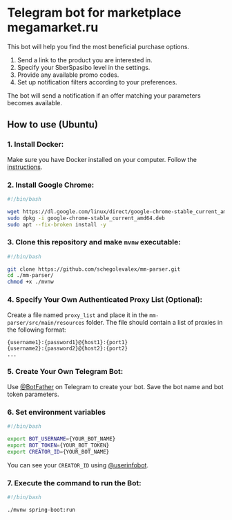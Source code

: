 # Telegram bot for marketplace megamarket.ru

This bot will help you find the most beneficial purchase options.

1. Send a link to the product you are interested in.
2. Specify your SberSpasibo level in the settings.
3. Provide any available promo codes.
4. Set up notification filters according to your preferences.

The bot will send a notification if an offer matching your parameters becomes available.

## How to use (Ubuntu)

### 1. Install Docker:

Make sure you have Docker installed on your computer.
Follow the [instructions](https://docs.docker.com/engine/install/ubuntu/).

### 2. Install Google Chrome:

```sh
#!/bin/bash

wget https://dl.google.com/linux/direct/google-chrome-stable_current_amd64.deb
sudo dpkg -i google-chrome-stable_current_amd64.deb
sudo apt --fix-broken install -y
```

### 3. Clone this repository and make `mvnw` executable:

```sh
#!/bin/bash

git clone https://github.com/schegolevalex/mm-parser.git
cd ./mm-parser/
chmod +x ./mvnw
```

### 4. Specify Your Own Authenticated Proxy List (Optional):

Create a file named `proxy_list` and place it in the `mm-parser/src/main/resources` folder.
The file should contain a list of proxies in the following format:

```
{username1}:{password1}@{host1}:{port1}
{username2}:{password2}@{host2}:{port2}
...
```

### 5. Create Your Own Telegram Bot:

Use [@BotFather](https://t.me/BotFather) on Telegram to create your bot.
Save the bot name and bot token parameters.

### 6. Set environment variables

```sh
#!/bin/bash

export BOT_USERNAME={YOUR_BOT_NAME}
export BOT_TOKEN={YOUR_BOT_TOKEN}
export CREATOR_ID={YOUR_BOT_NAME}
```

You can see your `CREATOR_ID` using [@userinfobot](https://t.me/userinfobot).

### 7. Execute the command to run the Bot:

```sh
#!/bin/bash

./mvnw spring-boot:run
```